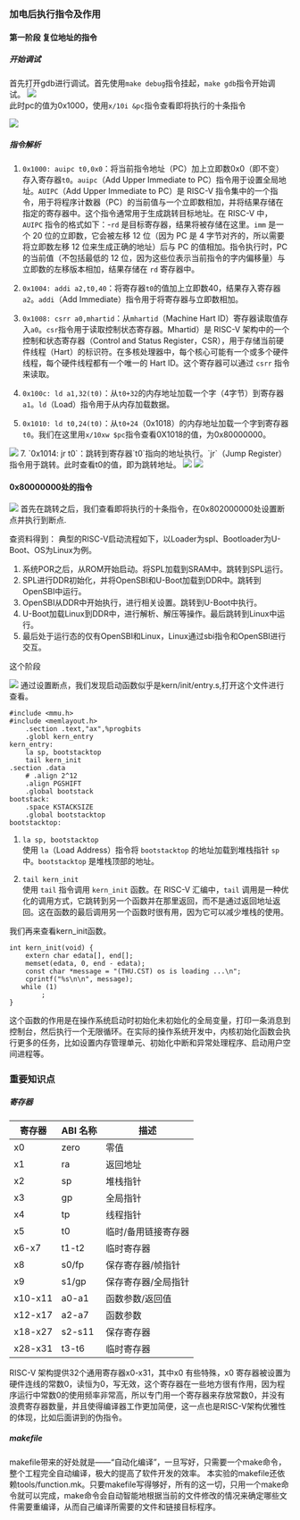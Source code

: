 
### 加电后执行指令及作用
#### 第一阶段 复位地址的指令

##### 开始调试
首先打开gdb进行调试。首先使用`make debug`指令挂起，`make gdb`指令开始调试。
<img src="photos/Pasted image 20240925002025.png">  
此时pc的值为0x1000，使用`x/10i &pc`指令查看即将执行的十条指令

<img src="photos/Pasted image 20240925002235.png">  

##### 指令解析
1. `0x1000: auipc t0,0x0`：将当前指令地址（PC）加上立即数0x0（即不变）存入寄存器`t0`。`auipc`（Add Upper Immediate to PC）指令用于设置全局地址。`AUIPC`（Add Upper Immediate to PC）是 RISC-V 指令集中的一个指令，用于将程序计数器（PC）的当前值与一个立即数相加，并将结果存储在指定的寄存器中。这个指令通常用于生成跳转目标地址。在 RISC-V 中，`AUIPC` 指令的格式如下：-`rd` 是目标寄存器，结果将被存储在这里。`imm` 是一个 20 位的立即数，它会被左移 12 位（因为 PC 是 4 字节对齐的，所以需要将立即数左移 12 位来生成正确的地址）后与 PC 的值相加。指令执行时，PC 的当前值（不包括最低的 12 位，因为这些位表示当前指令的字内偏移量）与立即数的左移版本相加，结果存储在 `rd` 寄存器中。
2. `0x1004: addi a2,t0,40`：将寄存器`t0`的值加上立即数40，结果存入寄存器`a2`。`addi`（Add Immediate）指令用于将寄存器与立即数相加。
3. `0x1008: csrr a0,mhartid`：从`mhartid`（Machine Hart ID）寄存器读取值存入`a0`。`csr`指令用于读取控制状态寄存器。Mhartid）是 RISC-V 架构中的一个控制和状态寄存器（Control and Status Register，CSR），用于存储当前硬件线程（Hart）的标识符。在多核处理器中，每个核心可能有一个或多个硬件线程，每个硬件线程都有一个唯一的 Hart ID。这个寄存器可以通过 `csrr` 指令来读取。

4. `0x100c: ld a1,32(t0)`：从`t0+32`的内存地址加载一个字（4字节）到寄存器`a1`。`ld`（Load）指令用于从内存加载数据。
    
5. `0x1010: ld t0,24(t0)`：从`t0+24`（0x1018）的内存地址加载一个字到寄存器`t0`。我们在这里用`x/10xw $pc`指令查看0X1018的值，为0x80000000。

<img src="photos/Pasted image 20240925014231.png">  
7. `0x1014: jr t0`：跳转到寄存器`t0`指向的地址执行。`jr`（Jump Register）指令用于跳转。此时查看t0的值，即为跳转地址。
<img src="photos/Pasted image 20240925011745.png">  

<img src="photos/Pasted image 20240925010502.png">  


#### 0x80000000处的指令

<img src="photos/Pasted image 20240925012028.png">  
首先在跳转之后，我们查看即将执行的十条指令，在0x802000000处设置断点并执行到断点.

查资料得到：
典型的RISC-V启动流程如下，以Loader为spl、Bootloader为U-Boot、OS为Linux为例。

1. 系统POR之后，从ROM开始启动。将SPL加载到SRAM中。跳转到SPL运行。
2. SPL进行DDR初始化，并将OpenSBI和U-Boot加载到DDR中。跳转到OpenSBI中运行。
3. OpenSBI从DDR中开始执行，进行相关设置。跳转到U-Boot中执行。
4. U-Boot加载Linux到DDR中，进行解析、解压等操作。最后跳转到Linux中运行。
5. 最后处于运行态的仅有OpenSBI和Linux，Linux通过sbi指令和OpenSBI进行交互。

这个阶段

<img src="photos/Pasted image 20240925012516.png">  
通过设置断点，我们发现启动函数似乎是kern/init/entry.s,打开这个文件进行查看。

```
#include <mmu.h>
#include <memlayout.h>
    .section .text,"ax",%progbits
    .globl kern_entry
kern_entry:
    la sp, bootstacktop
    tail kern_init
.section .data
    # .align 2^12
    .align PGSHIFT
    .global bootstack
bootstack:
    .space KSTACKSIZE
    .global bootstacktop
bootstacktop:
```

1. `la sp, bootstacktop`  
    使用 `la`（Load Address）指令将 `bootstacktop` 的地址加载到堆栈指针 `sp` 中。`bootstacktop` 是堆栈顶部的地址。
    
2. `tail kern_init`  
    使用 `tail` 指令调用 `kern_init` 函数。在 RISC-V 汇编中，`tail` 调用是一种优化的调用方式，它跳转到另一个函数并在那里返回，而不是通过返回地址返回。这在函数的最后调用另一个函数时很有用，因为它可以减少堆栈的使用。

我们再来查看kern_init函数。

```
int kern_init(void) {
    extern char edata[], end[];
    memset(edata, 0, end - edata);
    const char *message = "(THU.CST) os is loading ...\n";
    cprintf("%s\n\n", message);
   while (1)
        ;
}
```

这个函数的作用是在操作系统启动时初始化未初始化的全局变量，打印一条消息到控制台，然后执行一个无限循环。在实际的操作系统开发中，内核初始化函数会执行更多的任务，比如设置内存管理单元、初始化中断和异常处理程序、启动用户空间进程等。







### 重要知识点

##### 寄存器

| 寄存器     | ABI 名称 | 描述         |
| ------- | ------ | ---------- |
| x0      | zero   | 零值         |
| x1      | ra     | 返回地址       |
| x2      | sp     | 堆栈指针       |
| x3      | gp     | 全局指针       |
| x4      | tp     | 线程指针       |
| x5      | t0     | 临时/备用链接寄存器 |
| x6-x7   | t1-t2  | 临时寄存器      |
| x8      | s0/fp  | 保存寄存器/帧指针  |
| x9      | s1/gp  | 保存寄存器/全局指针 |
| x10-x11 | a0-a1  | 函数参数/返回值   |
| x12-x17 | a2-a7  | 函数参数       |
| x18-x27 | s2-s11 | 保存寄存器      |
| x28-x31 | t3-t6  | 临时寄存器      |

RISC-V 架构提供32个通用寄存器x0-x31，其中x0 有些特殊，x0 寄存器被设置为硬件连线的常数0，读恒为0，写无效，这个寄存器在一些地方很有作用，因为程序运行中常数0的使用频率非常高，所以专门用一个寄存器来存放常数0，并没有浪费寄存器数量，并且使得编译器工作更加简便，这一点也是RISC-V架构优雅性的体现，比如后面讲到的伪指令。


#####  makefile

makefile带来的好处就是——“自动化编译”，一旦写好，只需要一个make命令，整个工程完全自动编译，极大的提高了软件开发的效率。
本实验的makefile还依赖tools/function.mk。只要makefile写得够好，所有的这一切，只用一个make命令就可以完成，make命令会自动智能地根据当前的文件修改的情况来确定哪些文件需要重编译，从而自己编译所需要的文件和链接目标程序。


